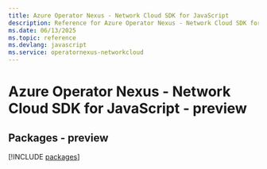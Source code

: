 ```yaml
---
title: Azure Operator Nexus - Network Cloud SDK for JavaScript
description: Reference for Azure Operator Nexus - Network Cloud SDK for JavaScript
ms.date: 06/13/2025
ms.topic: reference
ms.devlang: javascript
ms.service: operatornexus-networkcloud
---
```

# Azure Operator Nexus - Network Cloud SDK for JavaScript - preview
## Packages - preview
[!INCLUDE [packages](operator-nexus---network-cloud-index.md)]